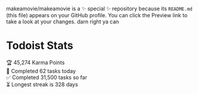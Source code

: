 makeamovie/makeamovie is a ✨ special ✨ repository because its `README.md` (this file) appears on your GitHub profile.
You can click the Preview link to take a look at your changes. darn right ya can

# Todoist Stats

<!-- TODO-IST:START -->
🏆  45,274 Karma Points           
🌸  Completed 62 tasks today           
✅  Completed 31,500 tasks so far           
⏳  Longest streak is 328 days
<!-- TODO-IST:END -->